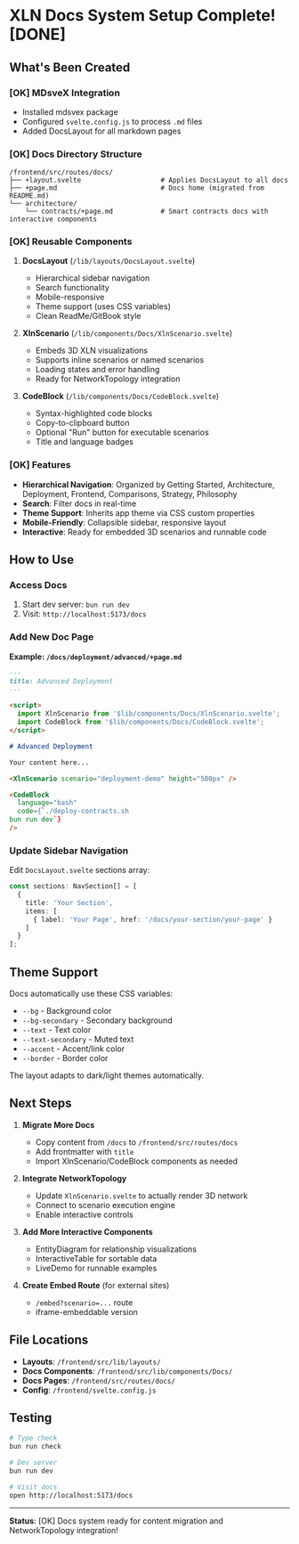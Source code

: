 # XLN Docs System Setup Complete! [DONE]

## What's Been Created

### [OK] MDsveX Integration
- Installed mdsvex package
- Configured `svelte.config.js` to process `.md` files
- Added DocsLayout for all markdown pages

### [OK] Docs Directory Structure
```
/frontend/src/routes/docs/
├── +layout.svelte                    # Applies DocsLayout to all docs
├── +page.md                          # Docs home (migrated from README.md)
└── architecture/
    └── contracts/+page.md            # Smart contracts docs with interactive components
```

### [OK] Reusable Components
1. **DocsLayout** (`/lib/layouts/DocsLayout.svelte`)
   - Hierarchical sidebar navigation
   - Search functionality
   - Mobile-responsive
   - Theme support (uses CSS variables)
   - Clean ReadMe/GitBook style

2. **XlnScenario** (`/lib/components/Docs/XlnScenario.svelte`)
   - Embeds 3D XLN visualizations
   - Supports inline scenarios or named scenarios
   - Loading states and error handling
   - Ready for NetworkTopology integration

3. **CodeBlock** (`/lib/components/Docs/CodeBlock.svelte`)
   - Syntax-highlighted code blocks
   - Copy-to-clipboard button
   - Optional "Run" button for executable scenarios
   - Title and language badges

### [OK] Features
- **Hierarchical Navigation**: Organized by Getting Started, Architecture, Deployment, Frontend, Comparisons, Strategy, Philosophy
- **Search**: Filter docs in real-time
- **Theme Support**: Inherits app theme via CSS custom properties
- **Mobile-Friendly**: Collapsible sidebar, responsive layout
- **Interactive**: Ready for embedded 3D scenarios and runnable code

## How to Use

### Access Docs
1. Start dev server: `bun run dev`
2. Visit: `http://localhost:5173/docs`

### Add New Doc Page

**Example: `/docs/deployment/advanced/+page.md`**
```markdown
---
title: Advanced Deployment
---

<script>
  import XlnScenario from '$lib/components/Docs/XlnScenario.svelte';
  import CodeBlock from '$lib/components/Docs/CodeBlock.svelte';
</script>

# Advanced Deployment

Your content here...

<XlnScenario scenario="deployment-demo" height="500px" />

<CodeBlock
  language="bash"
  code={`./deploy-contracts.sh
bun run dev`}
/>
```

### Update Sidebar Navigation

Edit `DocsLayout.svelte` sections array:
```typescript
const sections: NavSection[] = [
  {
    title: 'Your Section',
    items: [
      { label: 'Your Page', href: '/docs/your-section/your-page' }
    ]
  }
];
```

## Theme Support

Docs automatically use these CSS variables:
- `--bg` - Background color
- `--bg-secondary` - Secondary background
- `--text` - Text color
- `--text-secondary` - Muted text
- `--accent` - Accent/link color
- `--border` - Border color

The layout adapts to dark/light themes automatically.

## Next Steps

1. **Migrate More Docs**
   - Copy content from `/docs` to `/frontend/src/routes/docs`
   - Add frontmatter with `title`
   - Import XlnScenario/CodeBlock components as needed

2. **Integrate NetworkTopology**
   - Update `XlnScenario.svelte` to actually render 3D network
   - Connect to scenario execution engine
   - Enable interactive controls

3. **Add More Interactive Components**
   - EntityDiagram for relationship visualizations
   - InteractiveTable for sortable data
   - LiveDemo for runnable examples

4. **Create Embed Route** (for external sites)
   - `/embed?scenario=...` route
   - iframe-embeddable version

## File Locations

- **Layouts**: `/frontend/src/lib/layouts/`
- **Docs Components**: `/frontend/src/lib/components/Docs/`
- **Docs Pages**: `/frontend/src/routes/docs/`
- **Config**: `/frontend/svelte.config.js`

## Testing

```bash
# Type check
bun run check

# Dev server
bun run dev

# Visit docs
open http://localhost:5173/docs
```

---

**Status**: [OK] Docs system ready for content migration and NetworkTopology integration!
